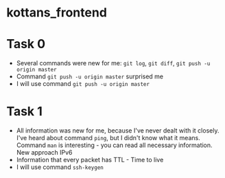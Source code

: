 # kottans_frontend

# Task 0
* Several commands were new for me: `git log`, `git diff`, `git push -u origin master`
* Command `git push -u origin master` surprised me
* I will use command `git push -u origin master`

# Task 1
* All information was new for me, because I've never dealt with it closely. I've heard about command `ping`, but I didn't know what it means. Command `man` is interesting - you can read all necessary information. New approach IPv6
* Information that every packet has TTL - Time to live
* I will use command `ssh-keygen`
